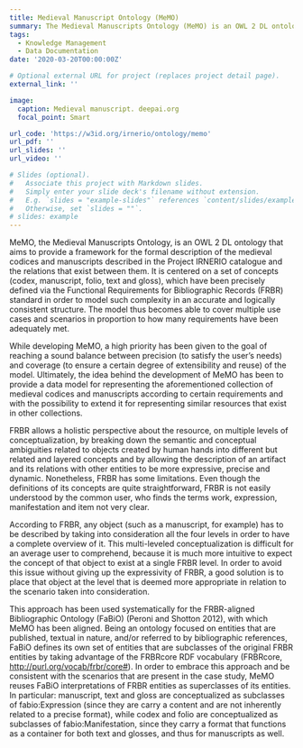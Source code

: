 ```yaml
---
title: Medieval Manuscript Ontology (MeMO)
summary: The Medieval Manuscripts Ontology (MeMO) is an OWL 2 DL ontology that aims to provide a framework for the formal description of the collection of medieval codices and manuscripts. It has been developed in the context of Progetto IRNERIO, according to certain requirements and with the possibility to extend it for representing similar resources that exist in other collections.
tags:
  - Knowledge Management
  - Data Documentation
date: '2020-03-20T00:00:00Z'

# Optional external URL for project (replaces project detail page).
external_link: ''

image:
  caption: Medieval manuscript. deepai.org
  focal_point: Smart

url_code: 'https://w3id.org/irnerio/ontology/memo'
url_pdf: ''
url_slides: ''
url_video: ''

# Slides (optional).
#   Associate this project with Markdown slides.
#   Simply enter your slide deck's filename without extension.
#   E.g. `slides = "example-slides"` references `content/slides/example-slides.md`.
#   Otherwise, set `slides = ""`.
# slides: example
---
```


MeMO, the Medieval Manuscripts Ontology, is an OWL 2 DL ontology that aims to provide a framework for the formal description of the medieval codices and manuscripts described in the Project IRNERIO catalogue and the relations that exist between them. It is centered on a set of concepts (codex, manuscript, folio, text and gloss), which have been precisely defined via the Functional Requirements for Bibliographic Records (FRBR) standard in order to model such complexity in an accurate and logically consistent structure. The model thus becomes able to cover multiple use cases and scenarios in proportion to how many requirements have been adequately met.

While developing MeMO, a high priority has been given to the goal of reaching a sound balance between precision (to satisfy the user’s needs) and coverage (to ensure a certain degree of extensibility and reuse) of the model. Ultimately, the idea behind the development of MeMO has been to provide a data model for representing the aforementioned collection of medieval codices and manuscripts according to certain requirements and with the possibility to extend it for representing similar resources that exist in other collections.

FRBR allows a holistic perspective about the resource, on multiple levels of conceptualization, by breaking down the semantic and conceptual ambiguities related to objects created by human hands into different but related and layered concepts and by allowing the description of an artifact and its relations with other entities to be more expressive, precise and dynamic. Nonetheless, FRBR has some limitations. Even though the definitions of its concepts are quite straightforward, FRBR is not easily understood by the common user, who finds the terms work, expression, manifestation and item not very clear.

According to FRBR, any object (such as a manuscript, for example) has to be described by taking into consideration all the four levels in order to have a complete overview of it. This multi-leveled conceptualization is difficult for an average user to comprehend, because it is much more intuitive to expect the concept of that object to exist at a single FRBR level. In order to avoid this issue without giving up the expressivity of FRBR, a good solution is to place that object at the level that is deemed more appropriate in relation to the scenario taken into consideration.

This approach has been used systematically for the FRBR-aligned Bibliographic Ontology (FaBiO) (Peroni and Shotton 2012), with which MeMO has been aligned. Being an ontology focused on entities that are published, textual in nature, and/or referred to by bibliographic references, FaBiO defines its own set of entities that are subclasses of the original FRBR entities by taking advantage of the FRBRcore RDF vocabulary (FRBRcore, http://purl.org/vocab/frbr/core#). In order to embrace this approach and be consistent with the scenarios that are present in the case study, MeMO reuses FaBiO interpretations of FRBR entities as superclasses of its entities. In particular: manuscript, text and gloss are conceptualized as subclasses of fabio:Expression (since they are carry a content and are not inherently related to a precise format), while codex and folio are conceptualized as subclasses of fabio:Manifestation, since they carry a format that functions as a container for both text and glosses, and thus for manuscripts as well.